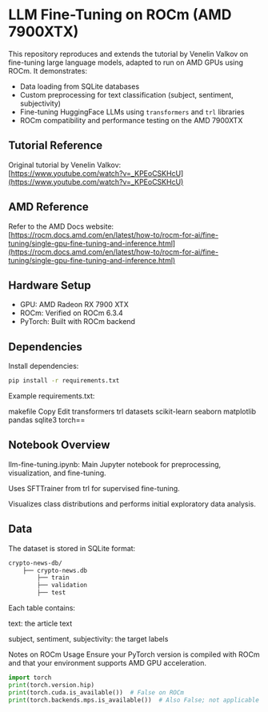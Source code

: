# LLM Fine-Tuning on ROCm (AMD 7900XTX)

This repository reproduces and extends the tutorial by Venelin Valkov on fine-tuning large language models, adapted to run on AMD GPUs using ROCm. It demonstrates:

- Data loading from SQLite databases
- Custom preprocessing for text classification (subject, sentiment, subjectivity)
- Fine-tuning HuggingFace LLMs using `transformers` and `trl` libraries
- ROCm compatibility and performance testing on the AMD 7900XTX

## Tutorial Reference

Original tutorial by Venelin Valkov:  
[https://www.youtube.com/watch?v=_KPEoCSKHcU](https://www.youtube.com/watch?v=_KPEoCSKHcU)

## AMD Reference
Refer to the AMD Docs website:
[https://rocm.docs.amd.com/en/latest/how-to/rocm-for-ai/fine-tuning/single-gpu-fine-tuning-and-inference.html](https://rocm.docs.amd.com/en/latest/how-to/rocm-for-ai/fine-tuning/single-gpu-fine-tuning-and-inference.html)
## Hardware Setup

- GPU: AMD Radeon RX 7900 XTX
- ROCm: Verified on ROCm 6.3.4
- PyTorch: Built with ROCm backend

## Dependencies

Install dependencies:

```bash
pip install -r requirements.txt
```

Example requirements.txt:

makefile
Copy
Edit
transformers
trl
datasets
scikit-learn
seaborn
matplotlib
pandas
sqlite3
torch==<rocm-compatible-version>

## Notebook Overview

llm-fine-tuning.ipynb: Main Jupyter notebook for preprocessing, visualization, and fine-tuning.

Uses SFTTrainer from trl for supervised fine-tuning.

Visualizes class distributions and performs initial exploratory data analysis.

## Data
The dataset is stored in SQLite format:

```bash
crypto-news-db/
    ├── crypto-news.db
        ├── train
        ├── validation
        ├── test
```

Each table contains:

text: the article text

subject, sentiment, subjectivity: the target labels

Notes on ROCm Usage
Ensure your PyTorch version is compiled with ROCm and that your environment supports AMD GPU acceleration.

```python
import torch
print(torch.version.hip)
print(torch.cuda.is_available())  # False on ROCm
print(torch.backends.mps.is_available())  # Also False; not applicable
```
